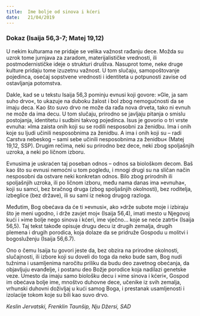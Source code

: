 ```yaml
---
title:  Ime bolje od sinova i kćeri
date:   21/04/2019
---
```


### Dokaz (Isaija 56,3-7; Matej 19,12)

U nekim kulturama ne pridaje se velika važnost rađanju dece. Možda su uzrok tome jurnjava za zaradom, materijalističke vrednosti, ili postmodernističke ideje o strukturi društva. Nasuprot tome, neke druge kulture pridaju tome izuzetnu važnost. U tom slučaju, samopoštovanje pojedinca, osećaj sopstvene vrednosti i identiteta u potpunosti zavise od ostavljanja potomstva.

Dakle, kad se u tekstu Isaija 56,3 pominju evnusi koji govore: »Gle, ja sam suho drvo«, to ukazuje na duboku žalost i bol zbog nemogućnosti da se imaju deca. Kao što suvo drvo ne može da rađa nova drveta, tako ni evnuh ne može da ima decu. U tom slučaju, prirodno se javljaju pitanja o smislu postojanja, identitetu i sudbini takvog pojedinca. Isus je govorio o tri vrste evnuha: »Ima zaista onih koji su se rodili nesposobni za ženidbu. Ima i onih koje su ljudi učinili nesposobnima za ženidbu. A ima i onih koji su – radi Carstva nebeskog – sami sebe učinili nesposobnima za ženidbu« (Matej 19,12, SSP). Drugim rečima, neki su prirodno bez dece, neki zbog spoljašnjih uzroka, a neki po ličnom izboru.

Evnusima je uskraćen taj poseban odnos – odnos sa biološkom decom. Baš kao što su evnusi nemoćni u tom pogledu, i mnogi drugi su na sličan način nesposobni da ostvare neki konkretan odnos. Bilo zbog prirodnih ili spoljašnjih uzroka, ili po ličnom izboru, među nama danas ima »evnuha«, koji su samci, bez bračnog druga (zbog spoljašnjih okolnosti), bez roditelja, izbeglice (bez države), ili su sami iz nekog drugog razloga.

Međutim, Bog obećava da će ti »evnusi«, ako »drže subote moje i izbiraju što je meni ugodno, i drže zavjet moj« (Isaija 56,4), imati mesto u Njegovoj kući i »ime bolje nego sinova i kćeri, ime vječno... koje se neće zatrti« (Isaija 56,5). Taj tekst takođe opisuje drugu decu iz drugih zemalja, drugih plemena i drugih porodica, koja dolaze da se pridruže Gospodu u molitvi i bogosluženju  (Isaija 56,6.7).

Ono o čemu Isaija tu govori jeste da, bez obzira na prirodne okolnosti, slučajnosti, ili izbore koji su doveli do toga da neko bude sam, Bog nudi tužnima i usamljenima naročitu priliku da budu deo zavetnog obećanja, da objavljuju evanđelje, i postanu deo Božje porodice koja nadilazi genetske veze. Umesto da imaju samo biološku decu i »ime sinova i kćeri«, Gospod im obećava bolje ime, mnoštvo duhovne dece, učenike iz svih zemalja, vrhunski duhovni doživljaj u kući samog Boga, i prestanak usamljenosti i izolacije tokom koje su bili kao suvo drvo.

*Keslin Jervatski, Frenklin Taunšip, Nju Džersi, SAD*
